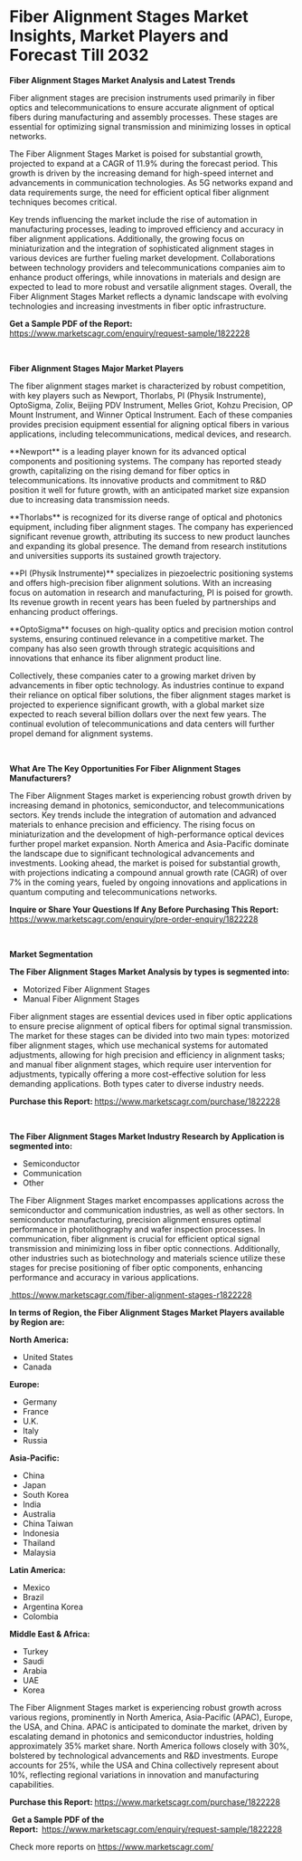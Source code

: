 <p><h1>Fiber Alignment Stages Market Insights, Market Players and Forecast Till 2032</h1></p><p><strong>Fiber Alignment Stages Market Analysis and Latest Trends</strong></p>
<p><p>Fiber alignment stages are precision instruments used primarily in fiber optics and telecommunications to ensure accurate alignment of optical fibers during manufacturing and assembly processes. These stages are essential for optimizing signal transmission and minimizing losses in optical networks.</p><p>The Fiber Alignment Stages Market is poised for substantial growth, projected to expand at a CAGR of 11.9% during the forecast period. This growth is driven by the increasing demand for high-speed internet and advancements in communication technologies. As 5G networks expand and data requirements surge, the need for efficient optical fiber alignment techniques becomes critical.</p><p>Key trends influencing the market include the rise of automation in manufacturing processes, leading to improved efficiency and accuracy in fiber alignment applications. Additionally, the growing focus on miniaturization and the integration of sophisticated alignment stages in various devices are further fueling market development. Collaborations between technology providers and telecommunications companies aim to enhance product offerings, while innovations in materials and design are expected to lead to more robust and versatile alignment stages. Overall, the Fiber Alignment Stages Market reflects a dynamic landscape with evolving technologies and increasing investments in fiber optic infrastructure.</p></p>
<p><strong>Get a Sample PDF of the Report:&nbsp;</strong> <a href="https://www.marketscagr.com/enquiry/request-sample/1822228?utm_campaign=3001&utm_medium=2&utm_source=Github&utm_content=ia&utm_term=09042025&utm_id=fiber-alignment-stages">https://www.marketscagr.com/enquiry/request-sample/1822228</a></p>
<p>&nbsp;</p>
<p><strong>Fiber Alignment Stages Major Market Players</strong></p>
<p><p>The fiber alignment stages market is characterized by robust competition, with key players such as Newport, Thorlabs, PI (Physik Instrumente), OptoSigma, Zolix, Beijing PDV Instrument, Melles Griot, Kohzu Precision, OP Mount Instrument, and Winner Optical Instrument. Each of these companies provides precision equipment essential for aligning optical fibers in various applications, including telecommunications, medical devices, and research.</p><p>**Newport** is a leading player known for its advanced optical components and positioning systems. The company has reported steady growth, capitalizing on the rising demand for fiber optics in telecommunications. Its innovative products and commitment to R&D position it well for future growth, with an anticipated market size expansion due to increasing data transmission needs.</p><p>**Thorlabs** is recognized for its diverse range of optical and photonics equipment, including fiber alignment stages. The company has experienced significant revenue growth, attributing its success to new product launches and expanding its global presence. The demand from research institutions and universities supports its sustained growth trajectory.</p><p>**PI (Physik Instrumente)** specializes in piezoelectric positioning systems and offers high-precision fiber alignment solutions. With an increasing focus on automation in research and manufacturing, PI is poised for growth. Its revenue growth in recent years has been fueled by partnerships and enhancing product offerings.</p><p>**OptoSigma** focuses on high-quality optics and precision motion control systems, ensuring continued relevance in a competitive market. The company has also seen growth through strategic acquisitions and innovations that enhance its fiber alignment product line.</p><p>Collectively, these companies cater to a growing market driven by advancements in fiber optic technology. As industries continue to expand their reliance on optical fiber solutions, the fiber alignment stages market is projected to experience significant growth, with a global market size expected to reach several billion dollars over the next few years. The continual evolution of telecommunications and data centers will further propel demand for alignment systems.</p></p>
<p>&nbsp;</p>
<p><strong>What Are The Key Opportunities For Fiber Alignment Stages Manufacturers?</strong></p>
<p><p>The Fiber Alignment Stages market is experiencing robust growth driven by increasing demand in photonics, semiconductor, and telecommunications sectors. Key trends include the integration of automation and advanced materials to enhance precision and efficiency. The rising focus on miniaturization and the development of high-performance optical devices further propel market expansion. North America and Asia-Pacific dominate the landscape due to significant technological advancements and investments. Looking ahead, the market is poised for substantial growth, with projections indicating a compound annual growth rate (CAGR) of over 7% in the coming years, fueled by ongoing innovations and applications in quantum computing and telecommunications networks.</p></p>
<p><strong>Inquire or Share Your Questions If Any Before Purchasing This Report:</strong> <a href="https://www.marketscagr.com/enquiry/pre-order-enquiry/1822228?utm_campaign=3001&utm_medium=2&utm_source=Github&utm_content=ia&utm_term=09042025&utm_id=fiber-alignment-stages">https://www.marketscagr.com/enquiry/pre-order-enquiry/1822228</a></p>
<p>&nbsp;</p>
<p><strong>Market Segmentation</strong></p>
<p><strong>The Fiber Alignment Stages Market Analysis by types is segmented into:</strong></p>
<p><ul><li>Motorized Fiber Alignment Stages</li><li>Manual Fiber Alignment Stages</li></ul></p>
<p><p>Fiber alignment stages are essential devices used in fiber optic applications to ensure precise alignment of optical fibers for optimal signal transmission. The market for these stages can be divided into two main types: motorized fiber alignment stages, which use mechanical systems for automated adjustments, allowing for high precision and efficiency in alignment tasks; and manual fiber alignment stages, which require user intervention for adjustments, typically offering a more cost-effective solution for less demanding applications. Both types cater to diverse industry needs.</p></p>
<p><strong>Purchase this Report:&nbsp;</strong><a href="https://www.marketscagr.com/purchase/1822228?utm_campaign=3001&utm_medium=2&utm_source=Github&utm_content=ia&utm_term=09042025&utm_id=fiber-alignment-stages">https://www.marketscagr.com/purchase/1822228</a></p>
<p>&nbsp;</p>
<p><strong>The Fiber Alignment Stages Market Industry Research by Application is segmented into:</strong></p>
<p><ul><li>Semiconductor</li><li>Communication</li><li>Other</li></ul></p>
<p><p>The Fiber Alignment Stages market encompasses applications across the semiconductor and communication industries, as well as other sectors. In semiconductor manufacturing, precision alignment ensures optimal performance in photolithography and wafer inspection processes. In communication, fiber alignment is crucial for efficient optical signal transmission and minimizing loss in fiber optic connections. Additionally, other industries such as biotechnology and materials science utilize these stages for precise positioning of fiber optic components, enhancing performance and accuracy in various applications.</p></p>
<p><a href="https://www.marketscagr.com/fiber-alignment-stages-r1822228?utm_campaign=3001&utm_medium=2&utm_source=Github&utm_content=ia&utm_term=09042025&utm_id=fiber-alignment-stages">&nbsp;https://www.marketscagr.com/fiber-alignment-stages-r1822228</a></p>
<p><strong>In terms of Region, the Fiber Alignment Stages Market Players available by Region are:</strong></p>
<p>
    <p> <strong> North America: </strong>
        <ul>
            <li>United States</li>
            <li>Canada</li>
        </ul>
        </p> 
    <p> <strong> Europe: </strong>
        <ul>
            <li>Germany</li>
            <li>France</li>
            <li>U.K.</li>
            <li>Italy</li>
            <li>Russia</li>
        </ul>
        </p> 
    <p> <strong> Asia-Pacific: </strong>
        <ul>
            <li>China</li>
            <li>Japan</li>
            <li>South Korea</li>
            <li>India</li>
            <li>Australia</li>
            <li>China Taiwan</li>
            <li>Indonesia</li>
            <li>Thailand</li>
            <li>Malaysia</li>
        </ul>
        </p> 
    <p> <strong> Latin America: </strong>
        <ul>
            <li>Mexico</li>
            <li>Brazil</li>
            <li>Argentina Korea</li>
            <li>Colombia</li>
        </ul>
        </p> 
    <p> <strong> Middle East & Africa: </strong>
        <ul>
            <li>Turkey</li>
            <li>Saudi</li>
            <li>Arabia</li>
            <li>UAE</li>
            <li>Korea</li>
        </ul>
    </p>
    </p>
<p><p>The Fiber Alignment Stages market is experiencing robust growth across various regions, prominently in North America, Asia-Pacific (APAC), Europe, the USA, and China. APAC is anticipated to dominate the market, driven by escalating demand in photonics and semiconductor industries, holding approximately 35% market share. North America follows closely with 30%, bolstered by technological advancements and R&D investments. Europe accounts for 25%, while the USA and China collectively represent about 10%, reflecting regional variations in innovation and manufacturing capabilities.</p></p>
<p><strong>Purchase this Report: </strong><a href="https://www.marketscagr.com/purchase/1822228?utm_campaign=3001&utm_medium=2&utm_source=Github&utm_content=ia&utm_term=09042025&utm_id=fiber-alignment-stages">https://www.marketscagr.com/purchase/1822228</a></p>
<p>&nbsp;<strong>Get a Sample PDF of the Report:&nbsp;&nbsp;</strong><a href="https://www.marketscagr.com/enquiry/request-sample/1822228?utm_campaign=3001&utm_medium=2&utm_source=Github&utm_content=ia&utm_term=09042025&utm_id=fiber-alignment-stages">https://www.marketscagr.com/enquiry/request-sample/1822228</a></p>
<p><strong></strong></p>
<p>Check more reports on <a href="https://www.marketscagr.com/?utm_campaign=3001&utm_medium=2&utm_source=Github&utm_content=ia&utm_term=09042025&utm_id=fiber-alignment-stages">https://www.marketscagr.com/</a></p>